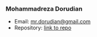 ### Mohammadreza Dorudian
- Email: mr.dorudian@gmail.com
- Repository: [link to repo](https://github.com/MrezaDorudian/Telnet-Protocol)
